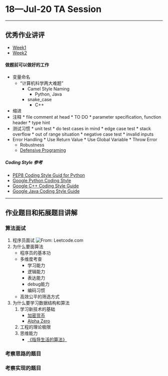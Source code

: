 # 18—Jul-20 TA Session
---
## 优秀作业讲评

* [Week1](https://github.com/algorithm012/algorithm012/issues/1)
* [Week2](https://github.com/algorithm012/algorithm012/issues/20)

#### 做题前可以做好的工作

* 变量命名 
	* “计算机科学两大难题” 
	  * Camel Style Naming
		* Python, Java
	  * snake\_case
		* C++
* 缩进
* 注释
	  * file comment at head
		  * TO DO
		  * parameter specification, function header
		  * type hint
* 测试习惯
	  * unit test
		* do test cases in mind
	  * edge case test
		* stack overflow
		* out of range situation
	  * negative case test
		* invalid inputs
* Error Handling
	  * Use Return Value
	  * Use Global Variable
	  * Throw Error
	* Robustness
  * [Defensive Programing](https://zhuanlan.zhihu.com/p/19959873)

##### Coding Style 参考

* [PEP8 Coding Style Guid for Python](https://www.python.org/dev/peps/pep-0008/)
* [Google Python Coding Style](http://google.github.io/styleguide/pyguide.html)
* [Google C++ Coding Style Guide](https://google.github.io/styleguide/cppguide.html)
* [Google Java Coding Style Guide](https://google.github.io/styleguide/javaguide.html)

---
## 作业题目和拓展题目讲解
### 算法面试
1. 程序员面试
	![From: Leetcode.com](https://github.com/XinheLIU/Algorithm012-TA/blob/master/%E7%AE%97%E6%B3%95%E9%9D%A2%E8%AF%95.jpg)
2. 为什么要面算法
	* 程序员的基本功
	* 多维度考查
		* 学习能力
		* 逻辑能力
		* 表达能力
		* debug能力
		* 编码习惯
	* 高效公平的筛选方式
3. 为什么要学习数据结构和算法
	1. 学习新技术的基础
	  	* [加密货币](https://liuyehcf.github.io/2018/07/10/%E5%B7%A6%E8%80%B3%E5%90%AC%E9%A3%8E-%E8%AF%BB%E4%B9%A6%E7%AC%94%E8%AE%B0/)
		* [Alpha Zero](https://zhuanlan.zhihu.com/p/32952677)
	2. 工程的理论极限
	3. 思维能力
		* [《指导生活的算法》](https://book.douban.com/subject/26783732/)

### 考察思路的题目
### 考察实现的题目

